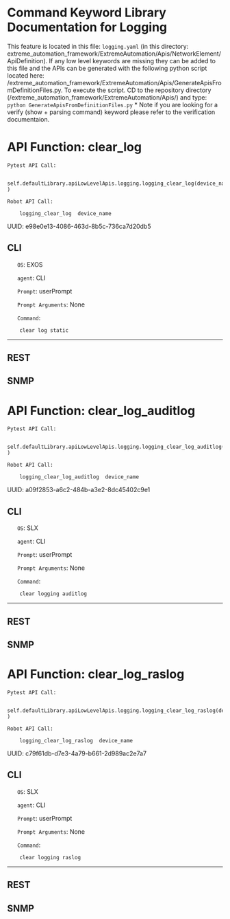 # Command Keyword Library Documentation for Logging
This feature is located in this file: `logging.yaml` (in this directory: extreme_automation_framework/ExtremeAutomation/Apis/NetworkElement/ApiDefinition). If any low level keywords are missing they can be added to this file and the APIs can be generated with the following python script located here: /extreme_automation_framework/ExtremeAutomation/Apis/GenerateApisFromDefinitionFiles.py. To execute the script. CD to the repository directory (/extreme_automation_framework/ExtremeAutomation/Apis/) and type: `python GenerateApisFromDefinitionFiles.py` * Note if you are looking for a verify (show + parsing command) keyword please refer to the verification documentaion.

# API Function: clear_log
	Pytest API Call: 

		self.defaultLibrary.apiLowLevelApis.logging.logging_clear_log(device_name )

	Robot API Call: 

		logging_clear_log  device_name  

UUID: e98e0e13-4086-463d-8b5c-736ca7d20db5
## CLI
&nbsp;&nbsp;&nbsp;&nbsp;&nbsp;&nbsp;`OS`: EXOS

&nbsp;&nbsp;&nbsp;&nbsp;&nbsp;&nbsp;`agent`: CLI

&nbsp;&nbsp;&nbsp;&nbsp;&nbsp;&nbsp;`Prompt`: userPrompt

&nbsp;&nbsp;&nbsp;&nbsp;&nbsp;&nbsp;`Prompt Arguments`: None

&nbsp;&nbsp;&nbsp;&nbsp;&nbsp;&nbsp;`Command`:

		clear log static

----------------------------------------------


## REST
## SNMP
# API Function: clear_log_auditlog
	Pytest API Call: 

		self.defaultLibrary.apiLowLevelApis.logging.logging_clear_log_auditlog(device_name )

	Robot API Call: 

		logging_clear_log_auditlog  device_name  

UUID: a09f2853-a6c2-484b-a3e2-8dc45402c9e1
## CLI
&nbsp;&nbsp;&nbsp;&nbsp;&nbsp;&nbsp;`OS`: SLX

&nbsp;&nbsp;&nbsp;&nbsp;&nbsp;&nbsp;`agent`: CLI

&nbsp;&nbsp;&nbsp;&nbsp;&nbsp;&nbsp;`Prompt`: userPrompt

&nbsp;&nbsp;&nbsp;&nbsp;&nbsp;&nbsp;`Prompt Arguments`: None

&nbsp;&nbsp;&nbsp;&nbsp;&nbsp;&nbsp;`Command`:

		clear logging auditlog

----------------------------------------------


## REST
## SNMP
# API Function: clear_log_raslog
	Pytest API Call: 

		self.defaultLibrary.apiLowLevelApis.logging.logging_clear_log_raslog(device_name )

	Robot API Call: 

		logging_clear_log_raslog  device_name  

UUID: c79f61db-d7e3-4a79-b661-2d989ac2e7a7
## CLI
&nbsp;&nbsp;&nbsp;&nbsp;&nbsp;&nbsp;`OS`: SLX

&nbsp;&nbsp;&nbsp;&nbsp;&nbsp;&nbsp;`agent`: CLI

&nbsp;&nbsp;&nbsp;&nbsp;&nbsp;&nbsp;`Prompt`: userPrompt

&nbsp;&nbsp;&nbsp;&nbsp;&nbsp;&nbsp;`Prompt Arguments`: None

&nbsp;&nbsp;&nbsp;&nbsp;&nbsp;&nbsp;`Command`:

		clear logging raslog

----------------------------------------------


## REST
## SNMP
